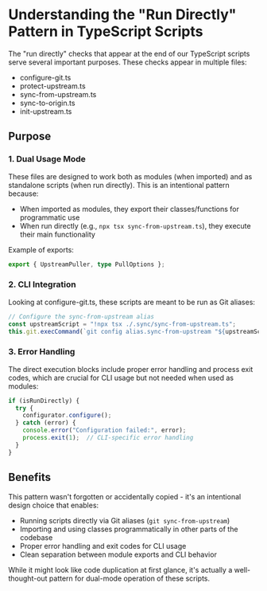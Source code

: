 # Understanding the "Run Directly" Pattern in TypeScript Scripts

The "run directly" checks that appear at the end of our TypeScript scripts serve several important purposes. These checks appear in multiple files:

- configure-git.ts
- protect-upstream.ts
- sync-from-upstream.ts
- sync-to-origin.ts
- init-upstream.ts

## Purpose

### 1. Dual Usage Mode

These files are designed to work both as modules (when imported) and as standalone scripts (when run directly). This is an intentional pattern because:

- When imported as modules, they export their classes/functions for programmatic use
- When run directly (e.g., `npx tsx sync-from-upstream.ts`), they execute their main functionality

Example of exports:

```typescript
export { UpstreamPuller, type PullOptions };
```

### 2. CLI Integration

Looking at configure-git.ts, these scripts are meant to be run as Git aliases:

```typescript
// Configure the sync-from-upstream alias
const upstreamScript = "!npx tsx ./.sync/sync-from-upstream.ts";
this.git.execCommand(`git config alias.sync-from-upstream "${upstreamScript}"`);
```

### 3. Error Handling

The direct execution blocks include proper error handling and process exit codes, which are crucial for CLI usage but not needed when used as modules:

```typescript
if (isRunDirectly) {
  try {
    configurator.configure();
  } catch (error) {
    console.error("Configuration failed:", error);
    process.exit(1);  // CLI-specific error handling
  }
}
```

## Benefits

This pattern wasn't forgotten or accidentally copied - it's an intentional design choice that enables:

- Running scripts directly via Git aliases (`git sync-from-upstream`)
- Importing and using classes programmatically in other parts of the codebase
- Proper error handling and exit codes for CLI usage
- Clean separation between module exports and CLI behavior

While it might look like code duplication at first glance, it's actually a well-thought-out pattern for dual-mode operation of these scripts.
